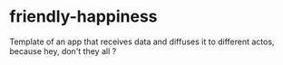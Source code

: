 # friendly-happiness
Template of an app that receives data and diffuses it to different actos, because hey, don't they all ?
